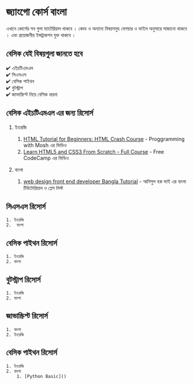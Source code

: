 # জ্যাংগো কোর্স বাংলা 

এখানে কোর্সের সব গুলা ম্যাটেরিয়াল থাকবে । কোড ও অন্যান্য বিষয়সমুহ ফোল্ডার ও ফাইল অনুসারে সাজানো থাকবে । এবং প্রয়োজনীয় ইন্সট্রাকশন যুক্ত থাকবে । 

## বেসিক যেই বিষয়গুলা জানতে হবে 

✔ এইচটিএমএল   
✔ সিএসএস   
✔ বেসিক পাইথন  
✔ বুটস্ট্রাপ   
✔ জাভাস্ক্রিপ্ট নিয়ে বেসিক ধারনা 

## বেসিক এইচটিএমএল এর জন্য রিসোর্স 

1. ইংরেজি
    1.  [HTML Tutorial for Beginners: HTML Crash Course](https://www.youtube.com/watch?v=qz0aGYrrlhU) - Proggramming with Mosh এর ভিডিও 
    2. [Learn HTML5 and CSS3 From Scratch - Full Course](https://www.youtube.com/watch?v=mU6anWqZJcc) - Free CodeCamp এর ভিডিও 


2. বাংলা 
    1. [web design front end developer Bangla Tutorial](https://www.youtube.com/watch?v=FwmuhNTrJO4&list=PLgH5QX0i9K3oHBr5dsumGwjUxByN5Lnw3) - আনিসুল হক ভাই এর বাংলা টিউটোরিয়াল ও প্লেস লিস্ট 
    


## সিএসএস রিসোর্স 
    1. ইংরেজি 
    2.  বাংলা 


## বেসিক পাইথন রিসোর্স 
    1. ইংরেজি 
    2. বাংলা 

## বুটস্ট্রাপ রিসোর্স 
    1. ইংরেজি 
    2. বাংলা 

## জাভাস্ক্রিপ্ট রিসোর্স 
    1. বাংলা 
    2. ইংরেজি 


## বেসিক পাইথন রিসোর্স 
    1. ইংরেজি 
    2. বাংলা 
        1. [Python Basic]()
